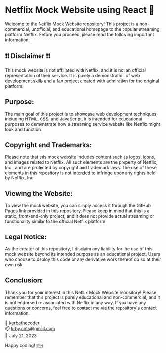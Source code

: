 # Netflix Mock Website using React 🧋
Welcome to the Netflix Mock Website repository! This project is a non-commercial, unofficial, and educational homepage to the popular streaming platform Netflix. Before you proceed, please read the following important information.

## ❗❗ Disclaimer ❗❗

This mock website is not affiliated with Netflix, and it is not an official representation of their service. It is purely a demonstration of web development skills and a fan project created with admiration for the original platform.

## Purpose:

The main goal of this project is to showcase web development techniques, including HTML, CSS, and JavaScript. It is intended for educational purposes to demonstrate how a streaming service website like Netflix might look and function.

## Copyright and Trademarks:

Please note that this mock website includes content such as logos, icons, and images related to Netflix. All such elements are the property of Netflix, Inc., and are protected by copyright and trademark laws. The use of these elements in this repository is not intended to infringe upon any rights held by Netflix, Inc.

## Viewing the Website:

To view the mock website, you can simply access it through the GitHub Pages link provided in this repository. Please keep in mind that this is a static, front-end-only project, and it does not provide actual streaming or functionality similar to the official Netflix platform.

## Legal Notice:

As the creator of this repository, I disclaim any liability for the use of this mock website beyond its intended purpose as an educational project. Users who choose to deploy this code or any derivative work thereof do so at their own risk.

## Conclusion:

Thank you for your interest in this Netflix Mock Website repository! Please remember that this project is purely educational and non-commercial, and it is not endorsed or associated with Netflix in any way. If you have any questions or concerns, feel free to contact me via the repository's contact information.

🚀 [kerbethecoder](https://github.com/kerbethecoder)     
📫 krby.cnts@gmail.com    
📌 July 21, 2023     
 
Happy coding! :philippines:
